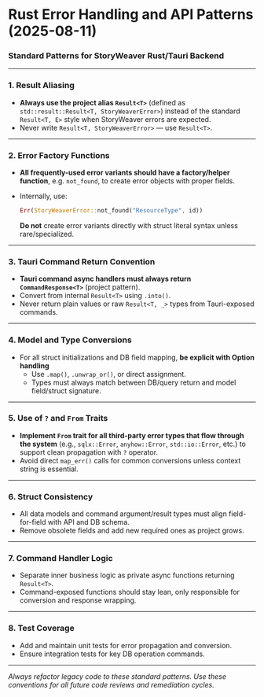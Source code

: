 # Rust Error Handling and API Patterns (2025-08-11)

### Standard Patterns for StoryWeaver Rust/Tauri Backend

---

### 1. Result Aliasing

- **Always use the project alias `Result<T>`** (defined as `std::result::Result<T, StoryWeaverError>`) instead of the standard `Result<T, E>` style when StoryWeaver errors are expected.
- Never write `Result<T, StoryWeaverError>` — use `Result<T>`.

---

### 2. Error Factory Functions

- **All frequently-used error variants should have a factory/helper function**, e.g. `not_found`, to create error objects with proper fields.  
- Internally, use:  

  ```rust
  Err(StoryWeaverError::not_found("ResourceType", id))
  ```

  **Do not** create error variants directly with struct literal syntax unless rare/specialized.

---

### 3. Tauri Command Return Convention

- **Tauri command async handlers must always return `CommandResponse<T>`** (project pattern).
- Convert from internal `Result<T>` using `.into()`.
- Never return plain values or raw `Result<T, _>` types from Tauri-exposed commands.

---

### 4. Model and Type Conversions

- For all struct initializations and DB field mapping, **be explicit with Option handling**  
  - Use `.map()`, `.unwrap_or()`, or direct assignment.
  - Types must always match between DB/query return and model field/struct signature.

---

### 5. Use of `?` and `From` Traits

- **Implement `From` trait for all third-party error types that flow through the system** (e.g., `sqlx::Error`, `anyhow::Error`, `std::io::Error`, etc.) to support clean propagation with `?` operator.
- Avoid direct `map_err()` calls for common conversions unless context string is essential.

---

### 6. Struct Consistency

- All data models and command argument/result types must align field-for-field with API and DB schema.
- Remove obsolete fields and add new required ones as project grows.

---

### 7. Command Handler Logic

- Separate inner business logic as private async functions returning `Result<T>`.
- Command-exposed functions should stay lean, only responsible for conversion and response wrapping.

---

### 8. Test Coverage

- Add and maintain unit tests for error propagation and conversion.
- Ensure integration tests for key DB operation commands.

---

_Always refactor legacy code to these standard patterns. Use these conventions for all future code reviews and remediation cycles._
